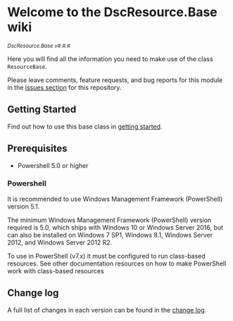 # Welcome to the DscResource.Base wiki

<sup>*DscResource.Base v#.#.#*</sup>

Here you will find all the information you need to make use of the class
`ResourceBase`.

Please leave comments, feature requests, and bug reports for this module in
the [issues section](https://github.com/dsccommunity/DscResource.Base/issues)
for this repository.

## Getting Started

Find out how to use this base class in [getting started](https://github.com/dsccommunity/DscResource.Base/wiki/Getting-started).

## Prerequisites

- Powershell 5.0 or higher

### Powershell

It is recommended to use Windows Management Framework (PowerShell) version 5.1.

The minimum Windows Management Framework (PowerShell) version required is 5.0,
which ships with Windows 10 or Windows Server 2016, but can also be installed
on Windows 7 SP1, Windows 8.1, Windows Server 2012, and Windows Server 2012 R2.

To use in PowerShell (v7.x) it must be configured to run class-based resources.
See other documentation resources on how to make PowerShell work with class-based
resources

## Change log

A full list of changes in each version can be found in the [change log](https://github.com/dsccommunity/DscResource.Base/blob/main/CHANGELOG.md).
